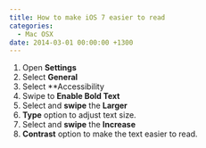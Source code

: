```yaml
---
title: How to make iOS 7 easier to read
categories:
  - Mac OSX
date: 2014-03-01 00:00:00 +1300
---
```


1. Open **Settings**
2. Select **General**
3. Select **Accessibility
4. Swipe to **Enable Bold Text**
5. Select and **swipe** the **Larger**
6. **Type** option to adjust text size.
7. Select and **swipe** the **Increase**
8. **Contrast** option to make the text easier to read.
